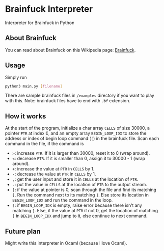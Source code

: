 # Brainfuck Interpreter

Interpreter for Brainfuck in Python

## About Brainfuck

You can read about Brainfuck on this Wikipedia page: [Brainfuck](https://en.wikipedia.org/wiki/Brainfuck).

## Usage

Simply run

```bash
python3 main.py [filename]
```

There are sample brainfuck files in `/examples` directory if you want to play with this.
Note: brainfuck files have to end with `.bf` extension.

## How it works

At the start of the program, initialize a char array `CELLS` of size 30000, a pointer
`PTR` at index 0, and an empty array `BEGIN_LOOP_IDX` to store the address or
index of begin loop command (`[`) in the brainfuck file. Scan each command in
the file, if the command is

- `>`: increase `PTR`. If it is larger than 30000, reset it to 0 (wrap around).
- `<`: decrease `PTR`. If it is smaller than 0, assign it to 30000 - 1 (wrap around).
- `+`: increase the value at `PTR` in `CELLS` by 1.
- `-`: decrease the value at `PTR` in `CELLS` by 1.
- `,`: get the user input and store it in `CELLS` at the location of `PTR`.
- `.`: put the value in `CELLS` at the location of `PTR` to the output stream.
- `[`: if the value at pointer is 0, scan through the file and find its matching
  `]`. Run the command next to its matching `]`. Else store its location in
  `BEGIN_LOOP_IDX` and run the command in the loop.
- `]`: if `BEGIN_LOOP_IDX` is empty, raise error because there isn't any matching
  `[`. Else, if the value at `PTR` if not 0, get the location of matching `[` in
  `BEGIN_LOOP_IDX` and jump to it, else continue to next command.

## Future plan

Might write this interpreter in Ocaml (because I love Ocaml).
